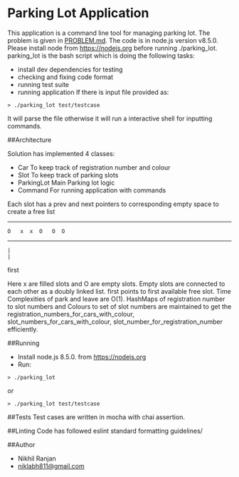 Parking Lot Application
=====================

This application is a command line tool for managing parking lot. The problem is given in [PROBLEM.md](PROBLEM.md).
The code is in node.js version v8.5.0. Please install node from https://nodejs.org before running ./parking_lot. parking_lot is the bash script which is doing the following tasks:
- install dev dependencies for testing
- checking and fixing code format
- running test suite
- running application
If there is input file provided as:
```
> ./parking_lot test/testcase
```
It will parse the file otherwise it will run a interactive shell for inputting commands.

##Architecture

Solution has implemented 4 classes:
- Car        To keep track of registration number and colour
- Slot       To keep track of parking slots
- ParkingLot Main Parking lot logic
- Command    For running application with commands

Each slot has a prev and next pointers to corresponding empty space to create a free list


--    -------  --  --  --
    O   x  x  O   O  O
--    -------  --  --  --
    |
    |
   first


Here x are filled slots and O are empty slots. Empty slots are connected to each other as a doubly linked list. first points to first available free slot. Time Complexities of park and leave are O(1).
HashMaps of registration number to slot numbers and Colours to set of slot numbers are maintained to get the registration_numbers_for_cars_with_colour, slot_numbers_for_cars_with_colour, slot_number_for_registration_number efficiently.

##Running

- Install node.js 8.5.0. from https://nodejs.org
- Run:
```
> ./parking_lot
```
or
```
> ./parking_lot test/testcase
```

##Tests
Test cases are written in mocha with chai assertion.

##Linting
Code has followed eslint standard formatting guidelines/

##Author
- Nikhil Ranjan
- niklabh811@gmail.com
